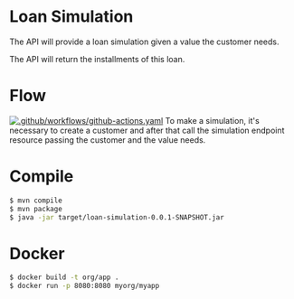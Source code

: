 
# Loan Simulation

The API will provide a loan simulation given a value the customer needs.

The API will return the installments of this loan.


# Flow
[![.github/workflows/github-actions.yaml](https://github.com/dexfs/loan-simulation/actions/workflows/github-actions.yaml/badge.svg)](https://github.com/dexfs/loan-simulation/actions/workflows/github-actions.yaml)
To make a simulation, it's necessary to create a customer and after that call the simulation endpoint resource passing the customer and the value needs.


# Compile

```bash
$ mvn compile
$ mvn package
$ java -jar target/loan-simulation-0.0.1-SNAPSHOT.jar

```

# Docker

```bash
$ docker build -t org/app .
$ docker run -p 8080:8080 myorg/myapp  

```







